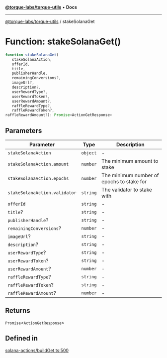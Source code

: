 [**@torque-labs/torque-utils**](../README.md) • **Docs**

***

[@torque-labs/torque-utils](../README.md) / stakeSolanaGet

# Function: stakeSolanaGet()

```ts
function stakeSolanaGet(
   stakeSolanaAction, 
   offerId, 
   title, 
   publisherHandle, 
   remainingConversions?, 
   imageUrl?, 
   description?, 
   userRewardType?, 
   userRewardToken?, 
   userRewardAmount?, 
   raffleRewardType?, 
   raffleRewardToken?, 
raffleRewardAmount?): Promise<ActionGetResponse>
```

## Parameters

| Parameter | Type | Description |
| ------ | ------ | ------ |
| `stakeSolanaAction` | `object` | - |
| `stakeSolanaAction.amount` | `number` | The minimum amount to stake |
| `stakeSolanaAction.epochs` | `number` | The minimum number of epochs to stake for |
| `stakeSolanaAction.validator` | `string` | The validator to stake with |
| `offerId` | `string` | - |
| `title`? | `string` | - |
| `publisherHandle`? | `string` | - |
| `remainingConversions`? | `number` | - |
| `imageUrl`? | `string` | - |
| `description`? | `string` | - |
| `userRewardType`? | `string` | - |
| `userRewardToken`? | `string` | - |
| `userRewardAmount`? | `number` | - |
| `raffleRewardType`? | `string` | - |
| `raffleRewardToken`? | `string` | - |
| `raffleRewardAmount`? | `number` | - |

## Returns

`Promise`\<`ActionGetResponse`\>

## Defined in

[solana-actions/buildGet.ts:500](https://github.com/torque-labs/torque-utils/blob/fcba00c7b8994c0932484e8f489988b91291c603/solana-actions/buildGet.ts#L500)
